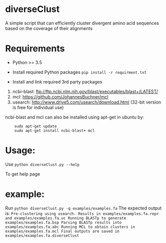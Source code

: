 # diverseClust
A simple script that can efficiently cluster divergent amino acid sequences based on the coverage of their alignments

# Requirements
* Python >= 3.5

* Install required Python packages
`
    pip install -r requirment.txt
`

* Install and link required 3rd party packages

1. ncbi-blast: ftp://ftp.ncbi.nlm.nih.gov/blast/executables/blast+/LATEST/
2. mcl: https://github.com/JohannesBuchner/mcl
3. usearch: http://www.drive5.com/usearch/download.html (32-bit version is free for individual use)

ncbi-blast and mcl can also be installed using apt-get in ubuntu by:

````
    sudo apt-get update
    sudo apt-get install ncbi-blast+ mcl
````

# Usage:

Use
`
    python diverseClust.py --help
`

To get help page

# example:
Run
`
    python diverseClust.py -q examples/examples.fa
`
The expected output is:
`
    Pre-clustering using usearch. Results in examples/examples.fa.repr and examples/examples.fa.uc
    Running BLASTp to generate examples/examples.fa.bsp
    Parsing BLASTp results into examples/examples.fa.abc
    Running MCL to obtain clusters in examples/examples.fa.mcl
    Final outputs are saved in examples/examples.fa.diverseClust
`
